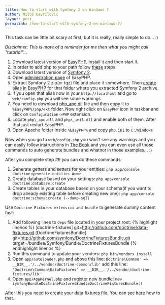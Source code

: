```yaml
---
title: How to start with Symfony 2 on Windows 7
author: Miloš Gavrilović
layout: post
permalink: /how-to-start-with-symfony-2-on-windows-7/
---
```

This task can be little bit scary at first, but it is really, really simple to do... :)

*Disclaimer: This is more of a reminder for me then what you might call "tutorial"...*

1. Download latest version of [EasyPHP](http://www.easyphp.org/download.php), install it and then start it.
2. In order to add php to your path follow [these](http://www.php.net/manual/en/faq.installation.php#faq.installation.addtopath) steps.
3. Download latest version of [Symfony 2](http://symfony.com/download).
4. Open [administration page](http://127.0.0.1/home/) of EasyPHP.
5. Extract Symfony 2 zip(or tgz) file and place it somewhere. Then [create alias in EasyPHP](http://127.0.0.1/home/index.php?to=add_alias_1) for that folder where you extracted Symfony 2 archive.
6. If you open that alias now in your `http://localhost` and go to `web/config.php` you will see some warnings.
7. You need to download [php_apc.dll](http://downloads.php.net/pierre/php_apc-20110109-5.3-vc9-x86.zip) file and then copy it to `%EasyPHP%/php/ext` folder. Now right click on `EasyPHP` icon in taskbar and click on `Configuration->PHP` extension.
8. Locate `php\_apc.dll` and `php\_intl.dll` and enable both of them. After that just restart EasyPHP.
9. Open Apache folder inside `%EasyPHP%` and copy `php.ini` to `C:/Windows`

Now when you go to `web/config.php` you won't see any warnings and you can easily follow instructions in [The Book](http://symfony.com/doc/current/book/index.html) and you can even use all those commands to auto generate bundles and whatnot in those examples... :)

After you complete step #9 you can do these commands:

1. Generate getters and setters for your entities: `php app/console doctrine:generate:entities Acme`
2. Create database based on your settings: `php app/console doctrine:database:create`
3. Create tables in your database based on your schema(if you want to drop already existing table before creating new one): `php app/console doctrine:schema:create (--dump-sql)`

Use `Doctrine Fixtures extension and bundle` to generate dummy content fast:

1. Add following lines to `deps` file located in your project root:
{% highlight linenos %}
[doctrine-fixtures]
	git=http://github.com/doctrine/data-fixtures.git
[DoctrineFixturesBundle]
	git=http://github.com/symfony/DoctrineFixturesBundle.git
	target=/bundles/Symfony/Bundle/DoctrineFixturesBundle
{% endhighlight linenos %}
3. Run this command to update your vendors: `php bin/vendors install`
4. Open `app/autoloader.php` and above this line: `Doctrine\Common' => __DIR__.'/../vendor/doctrine-common/lib'` add this line: `'Doctrine\Common\DataFixtures' => __DIR__.'/../vendor/doctrine-fixtures/lib'`
5. Open `app/AppKernel.php` and register new bundle: `new SymfonyBundleDoctrineFixturesBundleDoctrineFixturesBundle()`

After this you need to create your data fixtures file. You can see [here](http://tutorial.symblog.co.uk/docs/doctrine-2-the-blog-model.html#blog-fixtures) how to that.
